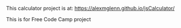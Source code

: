 This calculator project is at: https://alexmglenn.github.io/jsCalculator/

This is for Free Code Camp project

